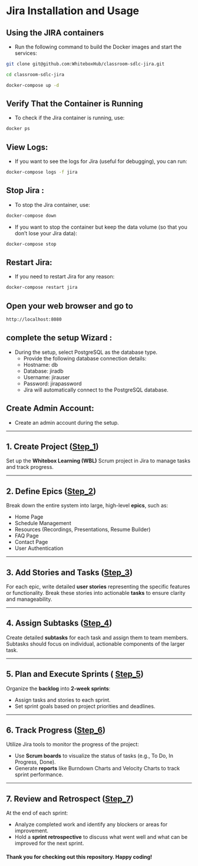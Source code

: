 # Jira Installation and Usage

## Using the JIRA containers
- Run the following command to build the Docker images and start the services:

``` bash
git clone git@github.com:WhiteboxHub/classroom-sdlc-jira.git

cd classroom-sdlc-jira

docker-compose up -d
```

## Verify That the Container is Running
- To check if the Jira container is running, use:

```bash
docker ps
```
## View Logs:
- If you want to see the logs for Jira (useful for debugging), you can run:
```bash
docker-compose logs -f jira
```
## Stop Jira :
- To stop the Jira container, use:
```bash
docker-compose down
```
- If you want to stop the container but keep the data volume (so that you don’t lose your Jira data):
```bash
docker-compose stop
```
## Restart Jira:
- If you need to restart Jira for any reason:
```bash
docker-compose restart jira
```

## Open your web browser and go to
```bash
http://localhost:8080
```
## complete the setup Wizard :
-	During the setup, select PostgreSQL as the database type.
	-	Provide the following database connection details:
	-	Hostname: db
	-	Database: jiradb
	-	Username: jirauser
	-	Password: jirapassword
	-	Jira will automatically connect to the PostgreSQL database.
## **Create Admin Account:**
   - Create an admin account during the setup.
   

---

## 1. Create Project  ([Step_1](jira_instructions/Step_1.md))
Set up the **Whitebox Learning (WBL)** Scrum project in Jira to manage tasks and track progress.

---

## 2. Define Epics ([Step_2](jira_instructions/Step_2.md))
Break down the entire system into large, high-level **epics**, such as:
- Home Page
- Schedule Management
- Resources (Recordings, Presentations, Resume Builder)
- FAQ Page
- Contact Page
- User Authentication

 
---

## 3. Add Stories and Tasks ([Step_3](jira_instructions/Step_3.md))
For each epic, write detailed **user stories** representing the specific features or functionality. Break these stories into actionable **tasks** to ensure clarity and manageability.

 
---

## 4. Assign Subtasks ([Step_4](jira_instructions/Step_4.md))
Create detailed **subtasks** for each task and assign them to team members. Subtasks should focus on individual, actionable components of the larger task.
 
---

## 5. Plan and Execute Sprints ( [Step_5](jira_instructions/Step_5.md))
Organize the **backlog** into **2-week sprints**:
- Assign tasks and stories to each sprint.
- Set sprint goals based on project priorities and deadlines.

---

## 6. Track Progress  ([Step_6](jira_instructions/Step_6.md))
Utilize Jira tools to monitor the progress of the project:
- Use **Scrum boards** to visualize the status of tasks (e.g., To Do, In Progress, Done).
- Generate **reports** like Burndown Charts and Velocity Charts to track sprint performance.


---

## 7. Review and Retrospect ([Step_7](jira_instructions/Step_7.md))
At the end of each sprint:
- Analyze completed work and identify any blockers or areas for improvement.
- Hold a **sprint retrospective** to discuss what went well and what can be improved for the next sprint.
 



#### Thank you for checking out this repository. Happy coding!